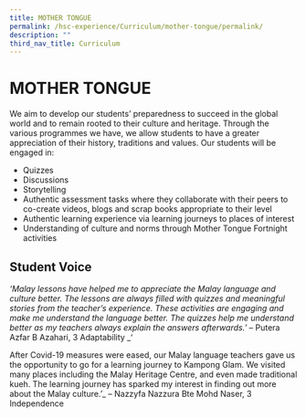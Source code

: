 ```yaml
---
title: MOTHER TONGUE
permalink: /hsc-experience/Curriculum/mother-tongue/permalink/
description: ""
third_nav_title: Curriculum
---
```

MOTHER TONGUE
=============

We aim to develop our students’ preparedness to succeed in the global world and to remain rooted to their culture and heritage. Through the various programmes we have, we allow students to have a greater appreciation of their history, traditions and values. Our students will be engaged in:  
  

*   Quizzes
*   Discussions
*   Storytelling
*   Authentic assessment tasks where they collaborate with their peers to co-create videos, blogs and scrap books appropriate to their level
*   Authentic learning experience via learning journeys to places of interest
*   Understanding of culture and norms through Mother Tongue Fortnight activities

Student Voice
-------------

_‘Malay lessons have helped me to appreciate the Malay language and culture better. The lessons are always filled with quizzes and meaningful stories from the teacher’s experience. These activities are engaging and make me understand the language better. The quizzes help me understand better as my teachers always explain the answers afterwards.’_ – Putera Azfar B Azahari, 3 Adaptability _‘  
  
After Covid-19 measures were eased, our Malay language teachers gave us the opportunity to go for a learning journey to Kampong Glam. We visited many places including the Malay Heritage Centre, and even made traditional kueh. The learning journey has sparked my interest in finding out more about the Malay culture.’_ – Nazzyfa Nazzura Bte Mohd Naser, 3 Independence
